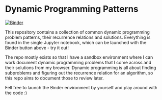 # Dynamic Programming Patterns

[![Binder](https://mybinder.org/badge_logo.svg)](https://mybinder.org/v2/gh/philipp-kurz/dynamic_programming_patterns/HEAD?urlpath=lab)

This repository contains a collection of common dynamic programming problem patterns, their recurrence relations and solutions.
Everything is found in the single Jupyter notebook, which can be launched with the Binder button above - try it out!

The repo mostly exists so that I have a sandbox environment where I can work document dynamic programming problems that I come across and their solutions from my browser. Dynamic programming is all about finding subproblems and figuring out the recurrence relation for an algorithm, so this repo aims to document those to review later.

Fell free to launch the Binder environment by yourself and play around with the code :)
